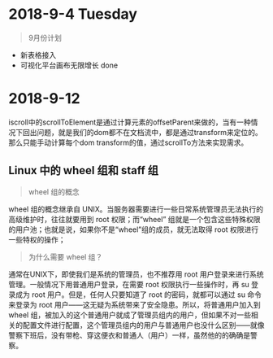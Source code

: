 # 2018-9-4 Tuesday

> 9月份计划

* 新表格接入
* 可视化平台画布无限增长 done

# 2018-9-12

iscroll中的scrollToElement是通过计算元素的offsetParent来做的，当有一种情况下回出问题，就是我们的dom都不在文档流中，都是通过transform来定位的。
那么只能手动计算每个dom transform的值，通过scrollTo方法来实现需求。

## Linux 中的 wheel 组和 staff 组

> wheel 组的概念

wheel 组的概念继承自 UNIX。当服务器需要进行一些日常系统管理员无法执行的高级维护时，往往就要用到 root 权限；而“wheel” 组就是一个包含这些特殊权限的用户池；也就是说，如果你不是“wheel”组的成员，就无法取得 root 权限进行一些特权的操作；

> 为什么需要 wheel 组？

通常在UNIX下，即使我们是系统的管理员，也不推荐用 root 用户登录来进行系统管理。一般情况下用普通用户登录，在需要 root 权限执行一些操作时，再 su 登录成为 root 用户。但是，任何人只要知道了 root 的密码，就都可以通过 su 命令来登录为 root 用户——这无疑为系统带来了安全隐患。所以，将普通用户加入到 wheel 组，被加入的这个普通用户就成了管理员组内的用户，但如果不对一些相关的配置文件进行配置，这个管理员组内的用户与普通用户也没什么区别——就像警察下班后，没有带枪、穿这便衣和普通人（用户）一样，虽然他的的确确是警察。